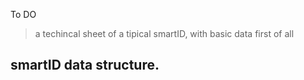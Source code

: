 

To DO
>
> a techincal sheet of a tipical smartID, with basic data first of all
>
>
>
>


## smartID data structure. 






















